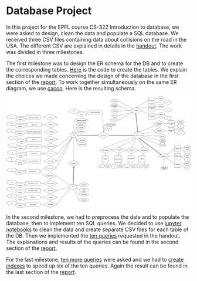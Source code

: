 # Database Project

In this project for the EPFL course CS-322 Introduction to database, we were asked to design, clean the data and populate a SQL database. We received three CSV files containing data about collisions on the road in the USA. The different CSV are explained in details in the [handout](./Handout.pdf). The work was divided in three milestones.

The first milestone was to design the ER schema for the DB and to create the corresponding tables. [Here](./Tables_creation.sql) is the code to create the tables. We explain the choices we made concerning the design of the database in the first section of the [report](./Report.pdf). To work together simultaneously on the same ER diagram, we use [cacoo](https://cacoo.com/). Here is the resulting schema.

<img src="./img/ER Diagram.png"> 

In the second milestone, we had to preprocess the data and to populate the database, then to implement ten SQL queries. We decided to use [jupyter notebooks](./Data_cleaning) to clean the data and create separate CSV files for each table of the DB. Then we implemented the [ten queries](./Queries_milestone_2.sql) requested in the handout. The explanations and results of the queries can be found in the second section of the [report](./Report.pdf).

For the last milestone, [ten more queries](./Queries_milestone_3.sql) were asked and we had to [create indexes](./Index_creation.sql) to speed up six of the ten queries. Again the result can be found in the last section of the [report](./Report.pdf).
